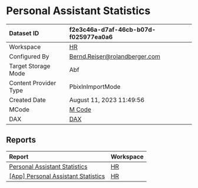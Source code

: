 



# Personal Assistant Statistics

|Dataset ID|f2e3c46a-d7af-46cb-b07d-f025977ea0a6|
| :--- | :--- |
|Workspace|[HR](../Workspaces/HR.md)|
|Configured By|Bernd.Reiser@rolandberger.com|
|Target Storage Mode|Abf|
|Content Provider Type|PbixInImportMode|
|Created Date|August 11, 2023 11:49:56|
|MCode|[M Code](./Personal-Assistant-Statistics/mcode.md)|
|DAX|[DAX](./Personal-Assistant-Statistics/dax.md)|

## Reports

|Report|Workspace|
| :--- | :--- |
|[Personal Assistant Statistics](../Reports/Personal-Assistant-Statistics.md)|[HR](../Workspaces/HR.md)|
|[[App] Personal Assistant Statistics](../Reports/[App]-Personal-Assistant-Statistics.md)|[HR](../Workspaces/HR.md)|
